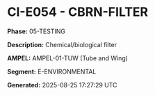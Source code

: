 # CI-E054 - CBRN-FILTER

**Phase:** 05-TESTING

**Description:** Chemical/biological filter

**AMPEL:** AMPEL-01-TUW (Tube and Wing)

**Segment:** E-ENVIRONMENTAL

**Generated:** 2025-08-25 17:27:29 UTC
